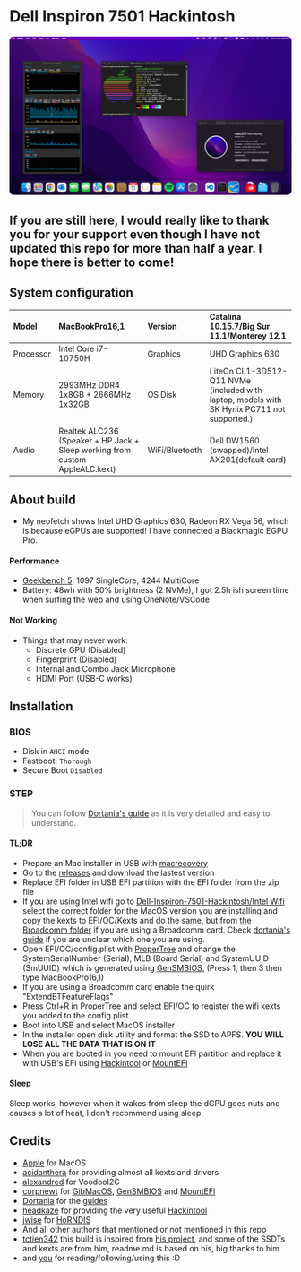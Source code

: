 # Dell Inspiron 7501 Hackintosh
<p>
    <img style="border-radius: 8px" src="Assets/background.png">
</p>

## If you are still here, I would really like to thank you for your support even though I have not updated this repo for more than half a year. I hope there is better to come!

## System configuration

| Model     | MacBookPro16,1      | Version        | Catalina 10.15.7/Big Sur 11.1/Monterey 12.1      |
| :-------- | :------------------ | :------------- | :------------------ |
| Processor | Intel Core i7-10750H | Graphics       | UHD Graphics 630    |
| Memory    | 2993MHz DDR4 1x8GB + 2666MHz 1x32GB  | OS Disk        | LiteOn CL1-3D512-Q11 NVMe (included with laptop, models with SK Hynix PC711 not supported.) |
| Audio     | Realtek ALC236 (Speaker + HP Jack + Sleep working from custom AppleALC.kext)      | WiFi/Bluetooth | Dell DW1560 (swapped)/Intel AX201(default card)|

## About build

- My neofetch shows Intel UHD Graphics 630, Radeon RX Vega 56, which is because eGPUs are supported! I have connected a Blackmagic EGPU Pro. 

#### Performance

- [Geekbench 5](https://browser.geekbench.com/v5/cpu/4411543): 1097 SingleCore, 4244 MultiCore
- Battery: 48wh with 50% brightness (2 NVMe), I got 2.5h ish screen time when surfing the web and using OneNote/VSCode

#### Not Working

- Things that may never work:
  - Discrete GPU (Disabled)
  - Fingerprint (Disabled)
  - Internal and Combo Jack Microphone
  - HDMI Port (USB-C works)

## Installation

### BIOS

- Disk in `AHCI` mode
- Fastboot: `Thorough`
- Secure Boot `Disabled`

### STEP

> You can follow [Dortania's guide](https://dortania.github.io/OpenCore-Install-Guide/) as it is very detailed and easy to understand.

#### TL;DR

- Prepare an Mac installer in USB with [macrecovery](https://dortania.github.io/OpenCore-Install-Guide/installer-guide/)
- Go to the [releases](https://github.com/jamieernest/Dell-Inspiron-7501-Hackintosh/releases) and download the lastest version
- Replace EFI folder in USB EFI partition with the EFI folder from the zip file
- If you are using Intel wifi go to [Dell-Inspiron-7501-Hackintosh/Intel Wifi](https://github.com/jamieernest/Dell-Inspiron-7501-Hackintosh/tree/master/Intel%20Wifi/) select the correct folder for the MacOS version you are installing and copy the kexts to EFI/OC/Kexts and do the same, but from [the Broadcomm folder](https://github.com/jamieernest/Dell-Inspiron-7501-Hackintosh/tree/master/Broadcomm%20Wifi) if you are using a Broadcomm card. Check [dortania's guide](https://dortania.github.io/OpenCore-Install-Guide/find-hardware.html#network-controller-models) if you are unclear which one you are using. 
- Open EFI/OC/config.plist with [ProperTree](https://github.com/corpnewt/ProperTree) and change the SystemSerialNumber (Serial), MLB (Board Serial) and SystemUUID (SmUUID) which is generated using [GenSMBIOS.](https://github.com/corpnewt/GenSMBIOS) (Press 1, then 3 then type MacBookPro16,1)
- If you are using a Broadcomm card enable the quirk "ExtendBTFeatureFlags"
- Press Ctrl+R in ProperTree and select EFI/OC to register the wifi kexts you added to the config.plist
- Boot into USB and select MacOS installer
- In the installer open disk utility and format the SSD to APFS. <strong>YOU WILL LOSE ALL THE DATA THAT IS ON IT</strong> 
- When you are booted in you need to mount EFI partition and replace it with USB's EFI using [Hackintool](https://github.com/headkaze/Hackintool/releases) or [MountEFI](https://github.com/corpnewt/MountEFI)

#### Sleep
Sleep works, however when it wakes from sleep the dGPU goes nuts and causes a lot of heat, I don't recommend using sleep.

## Credits

- [Apple](https://apple.com/) for MacOS
- [acidanthera](https://github.com/acidanthera) for providing almost all kexts and drivers
- [alexandred](https://github.com/alexandred) for VoodooI2C
- [corpnewt](https://github.com/corpnewt) for [GibMacOS](https://github.com/corpnewt/gibMacOS), [GenSMBIOS](https://github.com/corpnewt/GenSMBIOS) and [MountEFI](https://github.com/corpnewt/MountEFI)
- [Dortania](https://github.com/dortania) for the [guides](https://dortania.github.io/OpenCore-Install-Guide/)
- [headkaze](https://github.com/headkaze) for providing the very useful [Hackintool](https://github.com/headkaze/Hackintool/releases)
- [jwise](https://github.com/jwise) for [HoRNDIS](https://github.com/jwise/HoRNDIS/releases)
- And all other authors that mentioned or not mentioned in this repo
- [tctien342](https://github.com/tctien342) this build is inspired from [his project](https://github.com/tctien342/Dell-Inspiron-7591-Hackintosh), and some of the SSDTs and kexts are from him, readme.md is based on his, big thanks to him
-  and [you](https://cdn.weeb.sh/images/rJl3BcTuG.gif) for reading/following/using this :D

